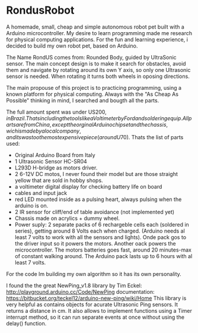 # RondusRobot
A homemade, small, cheap and simple autonomous robot pet built with a Arduino microcontroller.
My desire to learn programming made me research for physical computing applications. For the fun and learning experience, i decided to build my own robot pet, based on Arduino.

The Name RondUS comes from: Rounded Body, guided by UltraSonic sensor. The main concept design is to make it search for obstacles, avoid them and navigate by rotating around its own Y axis, so only one Ultrasonic sensor is needed. When rotating it turns both wheels in oposing directions.

The main propouse of this project is to practicing programming, using a known platform for physical computing. Always with the "As Cheap As Possible" thinking in mind, I searched and bougth all the parts. 

The full amount spent was under US$200, in Brazil. Thats including the tools like a Voltimeter by Ford and soldering equip. All parts are from China, except the orginal Arduino chipset and the chassis, wich is made by a local company, and its was too the most expensive piece (around U$70). 
Thats the list of parts used:
- Original Arduino Board from Italy
- 1 Ultrasonic Sensor HC-SR04
- L293D H-bridge as motors driver.
- 2 6-12V DC motos, I never found their model but are those straight yellow that are sold in hobby shops.
- a voltimeter digital display for checking battery life on board
- cables and input jack
- red LED mounted inside as a pulsing heart, always pulsing when the arduino is on.
- 2 IR sensor for cliff/end of table avoidance (not implemented yet)
- Chassis made on acrylics + dummy wheel.
- Power suply: 2 separate packs of 6 rechargeble cells each (soldered in series), getting around 8 Volts each when charged. (Arduino needs al least 7 volts to work with all the sensors and lights). Onde pack gos to the driver input so it powers the motors. Another oack powers the microcontroller. The motors batteries goes fast, around 20 minutes-max of constant walking around. The Arduino pack lasts up to 6 hours with al least 7 volts.

For the code Im building my own algorithm so it has its own personality.

I found the the great NewPing_v1.8 library by Tim Eckel:
http://playground.arduino.cc/Code/NewPing
documentation: https://bitbucket.org/teckel12/arduino-new-ping/wiki/Home
This library is very helpful as contains objects for acurate Ultrasonic Ping sensors. It returns a distance in cm. It also allows to implement functions using a Timer interrupt method, so it can run separate events at once without using the delay() function.

